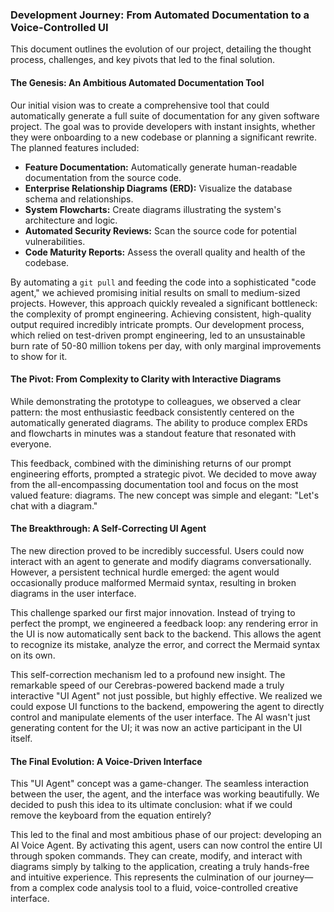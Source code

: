 ### Development Journey: From Automated Documentation to a Voice-Controlled UI

This document outlines the evolution of our project, detailing the thought process, challenges, and key pivots that led to the final solution.

#### The Genesis: An Ambitious Automated Documentation Tool

Our initial vision was to create a comprehensive tool that could automatically generate a full suite of documentation for any given software project. The goal was to provide developers with instant insights, whether they were onboarding to a new codebase or planning a significant rewrite. The planned features included:

*   **Feature Documentation:** Automatically generate human-readable documentation from the source code.
*   **Enterprise Relationship Diagrams (ERD):** Visualize the database schema and relationships.
*   **System Flowcharts:** Create diagrams illustrating the system's architecture and logic.
*   **Automated Security Reviews:** Scan the source code for potential vulnerabilities.
*   **Code Maturity Reports:** Assess the overall quality and health of the codebase.

By automating a `git pull` and feeding the code into a sophisticated "code agent," we achieved promising initial results on small to medium-sized projects. However, this approach quickly revealed a significant bottleneck: the complexity of prompt engineering. Achieving consistent, high-quality output required incredibly intricate prompts. Our development process, which relied on test-driven prompt engineering, led to an unsustainable burn rate of 50-80 million tokens per day, with only marginal improvements to show for it.

#### The Pivot: From Complexity to Clarity with Interactive Diagrams

While demonstrating the prototype to colleagues, we observed a clear pattern: the most enthusiastic feedback consistently centered on the automatically generated diagrams. The ability to produce complex ERDs and flowcharts in minutes was a standout feature that resonated with everyone.

This feedback, combined with the diminishing returns of our prompt engineering efforts, prompted a strategic pivot. We decided to move away from the all-encompassing documentation tool and focus on the most valued feature: diagrams. The new concept was simple and elegant: "Let's chat with a diagram."

#### The Breakthrough: A Self-Correcting UI Agent

The new direction proved to be incredibly successful. Users could now interact with an agent to generate and modify diagrams conversationally. However, a persistent technical hurdle emerged: the agent would occasionally produce malformed Mermaid syntax, resulting in broken diagrams in the user interface.

This challenge sparked our first major innovation. Instead of trying to perfect the prompt, we engineered a feedback loop: any rendering error in the UI is now automatically sent back to the backend. This allows the agent to recognize its mistake, analyze the error, and correct the Mermaid syntax on its own.

This self-correction mechanism led to a profound new insight. The remarkable speed of our Cerebras-powered backend made a truly interactive "UI Agent" not just possible, but highly effective. We realized we could expose UI functions to the backend, empowering the agent to directly control and manipulate elements of the user interface. The AI wasn't just generating content for the UI; it was now an active participant in the UI itself.

#### The Final Evolution: A Voice-Driven Interface

This "UI Agent" concept was a game-changer. The seamless interaction between the user, the agent, and the interface was working beautifully. We decided to push this idea to its ultimate conclusion: what if we could remove the keyboard from the equation entirely?

This led to the final and most ambitious phase of our project: developing an AI Voice Agent. By activating this agent, users can now control the entire UI through spoken commands. They can create, modify, and interact with diagrams simply by talking to the application, creating a truly hands-free and intuitive experience. This represents the culmination of our journey—from a complex code analysis tool to a fluid, voice-controlled creative interface.